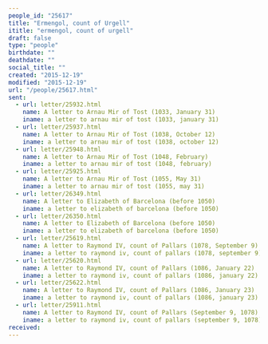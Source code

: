```yaml
---
people_id: "25617"
title: "Ermengol, count of Urgell"
ititle: "ermengol, count of urgell"
draft: false
type: "people"
birthdate: ""
deathdate: ""
social_title: ""
created: "2015-12-19"
modified: "2015-12-19"
url: "/people/25617.html"
sent:
  - url: letter/25932.html
    name: A letter to Arnau Mir of Tost (1033, January 31)
    iname: a letter to arnau mir of tost (1033, january 31)
  - url: letter/25937.html
    name: A letter to Arnau Mir of Tost (1038, October 12)
    iname: a letter to arnau mir of tost (1038, october 12)
  - url: letter/25948.html
    name: A letter to Arnau Mir of Tost (1048, February)
    iname: a letter to arnau mir of tost (1048, february)
  - url: letter/25925.html
    name: A letter to Arnau Mir of Tost (1055, May 31)
    iname: a letter to arnau mir of tost (1055, may 31)
  - url: letter/26349.html
    name: A letter to Elizabeth of Barcelona (before 1050)
    iname: a letter to elizabeth of barcelona (before 1050)
  - url: letter/26350.html
    name: A letter to Elizabeth of Barcelona (before 1050)
    iname: a letter to elizabeth of barcelona (before 1050)
  - url: letter/25619.html
    name: A letter to Raymond IV, count of Pallars (1078, September 9)
    iname: a letter to raymond iv, count of pallars (1078, september 9)
  - url: letter/25620.html
    name: A letter to Raymond IV, count of Pallars (1086, January 22)
    iname: a letter to raymond iv, count of pallars (1086, january 22)
  - url: letter/25622.html
    name: A letter to Raymond IV, count of Pallars (1086, January 23)
    iname: a letter to raymond iv, count of pallars (1086, january 23)
  - url: letter/25911.html
    name: A letter to Raymond IV, count of Pallars (September 9, 1078)
    iname: a letter to raymond iv, count of pallars (september 9, 1078)
received:
---
```

